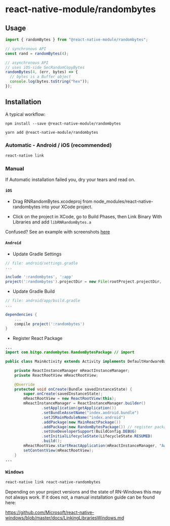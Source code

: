 # react-native-module/randombytes

## Usage

```js
import { randomBytes } from "@react-native-module/randombytes";

// synchronous API
const rand = randomBytes(4);

// asynchronous API
// uses iOS-side SecRandomCopyBytes
randomBytes(4, (err, bytes) => {
  // bytes is a Buffer object
  console.log(bytes.toString("hex"));
});
```

## Installation

A typical workflow:

```
npm install --save @react-native-module/randombytes
```

```
yarn add @react-native-module/randombytes
```

### Automatic - Android / iOS (recommended)

```bash
react-native link
```

### Manual

If Automatic installation failed you, dry your tears and read on.

#### `iOS`

- Drag RNRandomBytes.xcodeproj from node_modules/react-native-randombytes into your XCode project.

- Click on the project in XCode, go to Build Phases, then Link Binary With Libraries and add `libRNRandomBytes.a`

Confused? See an example with screenshots [here](http://facebook.github.io/react-native/docs/linking-libraries-ios.html#content)

#### `Android`

- Update Gradle Settings

```gradle
// file: android/settings.gradle
...

include ':randombytes', ':app'
project(':randombytes').projectDir = new File(rootProject.projectDir, '../node_modules/react-native-randombytes/android')
```

- Update Gradle Build

```gradle
// file: android/app/build.gradle
...

dependencies {
    ...
    compile project(':randombytes')
}
```

- Register React Package

```java
...
import com.bitgo.randombytes.RandomBytesPackage // import

public class MainActivity extends Activity implements DefaultHardwareBackBtnHandler {

    private ReactInstanceManager mReactInstanceManager;
    private ReactRootView mReactRootView;

    @Override
    protected void onCreate(Bundle savedInstanceState) {
        super.onCreate(savedInstanceState);
        mReactRootView = new ReactRootView(this);
        mReactInstanceManager = ReactInstanceManager.builder()
                .setApplication(getApplication())
                .setBundleAssetName("index.android.bundle")
                .setJSMainModuleName("index.android")
                .addPackage(new MainReactPackage())
                .addPackage(new RandomBytesPackage()) // register package here
                .setUseDeveloperSupport(BuildConfig.DEBUG)
                .setInitialLifecycleState(LifecycleState.RESUMED)
                .build();
        mReactRootView.startReactApplication(mReactInstanceManager, "AwesomeProject", null);
        setContentView(mReactRootView);
    }
...

```

### `Windows`

```bash
react-native link react-native-randombytes
```

Depending on your project versions and the state of RN-Windows this may not always work. If it does not, a manual installation guide can be found here:

https://github.com/Microsoft/react-native-windows/blob/master/docs/LinkingLibrariesWindows.md

